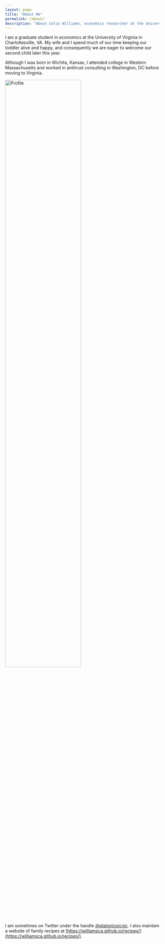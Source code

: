 ```yaml
---
layout: page
title: "About Me"
permalink: /about/
description: "About Colin Williams, economics researcher at the University of Virginia."
---
```


I am a graduate student in economics at the University of Virginia in Charlottesville, VA. My wife and I spend much of our time keeping our toddler alive and happy, and consequently we are eager to welcome our second child later this year.

Although I was born in Wichita, Kansas, I attended college in Western Massachusetts and worked in antitrust consulting in Washington, DC before moving to Virginia.

<img src="{{ site.baseurl }}/assets/images/profile.png" alt="Profile" style="width:70%;" />

I am sometimes on Twitter under the handle [@platonicpicnic](https://x.com/platonicpicnic). I also maintain a website of family recipes at [https://williamsca.github.io/recipes/](https://williamsca.github.io/recipes/). 

